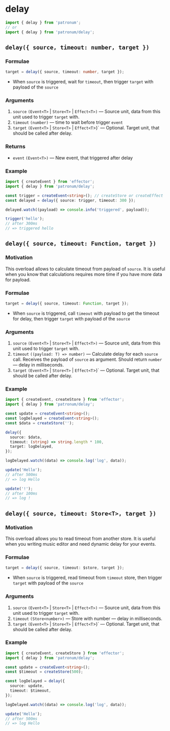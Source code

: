 # delay

```ts
import { delay } from 'patronum';
// or
import { delay } from 'patronum/delay';
```

## `delay({ source, timeout: number, target })`

### Formulae

```ts
target = delay({ source, timeout: number, target });
```

- When `source` is triggered, wait for `timeout`, then trigger `target` with payload of the `source`

### Arguments

1. `source` `(Event<T>` | `Store<T>` | `Effect<T>)` — Source unit, data from this unit used to trigger `target` with.
1. `timeout` `(number)` — time to wait before trigger `event`
1. `target` `(Event<T>` | `Store<T>` | `Effect<T`>)` — Optional. Target unit, that should be called after delay.

### Returns

- `event` `(Event<T>)` — New event, that triggered after delay

### Example

```ts
import { createEvent } from 'effector';
import { delay } from 'patronum/delay';

const trigger = createEvent<string>(); // createStore or createEffect
const delayed = delay({ source: trigger, timeout: 300 });

delayed.watch((payload) => console.info('triggered', payload));

trigger('hello');
// after 300ms
// => triggered hello
```

## `delay({ source, timeout: Function, target })`

### Motivation

This overload allows to calculate timeout from payload of `source`.
It is useful when you know that calculations requires more time if you have more data for payload.

### Formulae

```ts
target = delay({ source, timeout: Function, target });
```

- When `source` is triggered, call `timeout` with payload to get the timeout for delay, then trigger `target` with payload of the `source`

### Arguments

1. `source` `(Event<T>` | `Store<T>` | `Effect<T>)` — Source unit, data from this unit used to trigger `target` with.
1. `timeout` `((payload: T) => number)` — Calculate delay for each `source` call. Receives the payload of `source` as argument. Should return `number` — delay in milliseconds.
1. `target` `(Event<T>` | `Store<T>` | `Effect<T`>)` — Optional. Target unit, that should be called after delay.

### Example

```ts
import { createEvent, createStore } from 'effector';
import { delay } from 'patronum/delay';

const update = createEvent<string>();
const logDelayed = createEvent<string>();
const $data = createStore('');

delay({
  source: $data,
  timeout: (string) => string.length * 100,
  target: logDelayed,
});

logDelayed.watch((data) => console.log('log', data));

update('Hello');
// after 500ms
// => log Hello

update('!');
// after 100ms
// => log !
```

## `delay({ source, timeout: Store<T>, target })`

### Motivation

This overload allows you to read timeout from another store.
It is useful when you writing music editor and need dynamic delay for your events.

### Formulae

```ts
target = delay({ source, timeout: $store, target });
```

- When `source` is triggered, read timeout from `timeout` store, then trigger `target` with payload of the `source`

### Arguments

1. `source` `(Event<T>` | `Store<T>` | `Effect<T>)` — Source unit, data from this unit used to trigger `target` with.
1. `timeout` `(Store<number>)` — Store with number — delay in milliseconds.
1. `target` `(Event<T>` | `Store<T>` | `Effect<T`>)` — Optional. Target unit, that should be called after delay.

### Example

```ts
import { createEvent, createStore } from 'effector';
import { delay } from 'patronum/delay';

const update = createEvent<string>();
const $timeout = createStore(500);

const logDelayed = delay({
  source: update,
  timeout: $timeout,
});

logDelayed.watch((data) => console.log('log', data));

update('Hello');
// after 500ms
// => log Hello
```
